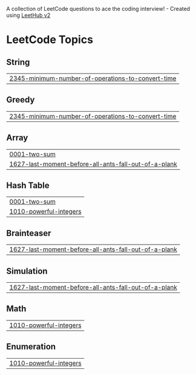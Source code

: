 A collection of LeetCode questions to ace the coding interview! - Created using [LeetHub v2](https://github.com/arunbhardwaj/LeetHub-2.0)
<!---LeetCode Topics Start-->
# LeetCode Topics
## String
|  |
| ------- |
| [2345-minimum-number-of-operations-to-convert-time](https://github.com/RajGupta-0904/Leetcode/tree/master/2345-minimum-number-of-operations-to-convert-time) |
## Greedy
|  |
| ------- |
| [2345-minimum-number-of-operations-to-convert-time](https://github.com/RajGupta-0904/Leetcode/tree/master/2345-minimum-number-of-operations-to-convert-time) |
## Array
|  |
| ------- |
| [0001-two-sum](https://github.com/RajGupta-0904/Leetcode/tree/master/0001-two-sum) |
| [1627-last-moment-before-all-ants-fall-out-of-a-plank](https://github.com/RajGupta-0904/Leetcode/tree/master/1627-last-moment-before-all-ants-fall-out-of-a-plank) |
## Hash Table
|  |
| ------- |
| [0001-two-sum](https://github.com/RajGupta-0904/Leetcode/tree/master/0001-two-sum) |
| [1010-powerful-integers](https://github.com/RajGupta-0904/Leetcode/tree/master/1010-powerful-integers) |
## Brainteaser
|  |
| ------- |
| [1627-last-moment-before-all-ants-fall-out-of-a-plank](https://github.com/RajGupta-0904/Leetcode/tree/master/1627-last-moment-before-all-ants-fall-out-of-a-plank) |
## Simulation
|  |
| ------- |
| [1627-last-moment-before-all-ants-fall-out-of-a-plank](https://github.com/RajGupta-0904/Leetcode/tree/master/1627-last-moment-before-all-ants-fall-out-of-a-plank) |
## Math
|  |
| ------- |
| [1010-powerful-integers](https://github.com/RajGupta-0904/Leetcode/tree/master/1010-powerful-integers) |
## Enumeration
|  |
| ------- |
| [1010-powerful-integers](https://github.com/RajGupta-0904/Leetcode/tree/master/1010-powerful-integers) |
<!---LeetCode Topics End-->
